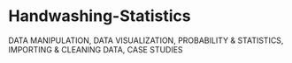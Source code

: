 # Handwashing-Statistics
DATA MANIPULATION, DATA VISUALIZATION, PROBABILITY &amp; STATISTICS, IMPORTING &amp; CLEANING DATA, CASE STUDIES
